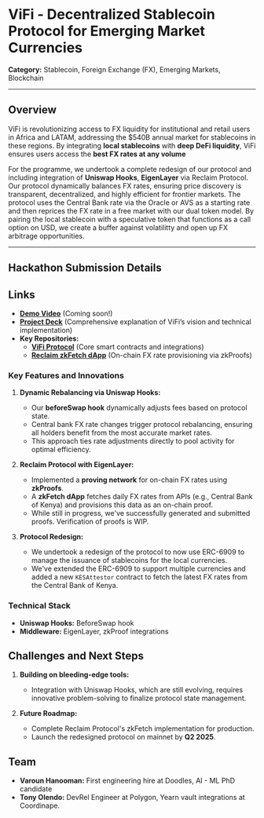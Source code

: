# ViFi - Decentralized Stablecoin Protocol for Emerging Market Currencies

**Category:** Stablecoin, Foreign Exchange (FX), Emerging Markets, Blockchain

---

## Overview

ViFi is revolutionizing access to FX liquidity for institutional and retail users in Africa and LATAM, addressing the $540B annual market for stablecoins in these regions. By integrating **local stablecoins** with **deep DeFi liquidity**, ViFi ensures users access the **best FX rates at any volume**

For the programme, we undertook a complete redesign of our protocol and including integration of **Uniswap Hooks**, **EigenLayer** via Reclaim Protocol. Our protocol dynamically balances FX rates, ensuring price discovery is transparent, decentralized, and highly efficient for frontier markets. The protocol uses the Central Bank rate via the Oracle or AVS as a starting rate and then reprices the FX rate in a free market with our dual token model. By pairing the local stablecoin with a speculative token that functions as a call option on USD, we create a buffer against volatilitty and open up FX arbitrage opportunities.

---

## Hackathon Submission Details

## Links

- **[Demo Video](#)** (Coming soon!)
- **[Project Deck](https://docsend.com/view/5zcc88yd4hmnri2y)** (Comprehensive explanation of ViFi’s vision and technical implementation)
- **Key Repositories:**
  - **[ViFi Protocol](https://github.com/Virtual-Finance-Vifi/vifi-capstone)** (Core smart contracts and integrations)
  - **[Reclaim zkFetch dApp](https://github.com/Virtual-Finance-Vifi/cbk-reader)** (On-chain FX rate provisioning via zkProofs)

### **Key Features and Innovations**

1. **Dynamic Rebalancing via Uniswap Hooks:**

   - Our **beforeSwap hook** dynamically adjusts fees based on protocol state.
   - Central bank FX rate changes trigger protocol rebalancing, ensuring all holders benefit from the most accurate market rates.
   - This approach ties rate adjustments directly to pool activity for optimal efficiency.

2. **Reclaim Protocol with EigenLayer:**

   - Implemented a **proving network** for on-chain FX rates using **zkProofs**.
   - A **zkFetch dApp** fetches daily FX rates from APIs (e.g., Central Bank of Kenya) and provisions this data as an on-chain proof.
   - While still in progress, we've successfully generated and submitted proofs. Verification of proofs is WIP.

3. **Protocol Redesign:**
   - We undertook a redesign of the protocol to now use ERC-6909 to manage the issuance of stablecoins for the local currencies.
   - We've extended the ERC-6909 to support multiple currencies and added a new `KESAttestor` contract to fetch the latest FX rates from the Central Bank of Kenya.

### **Technical Stack**

- **Uniswap Hooks:** BeforeSwap hook
- **Middleware:** EigenLayer, zkProof integrations

## Challenges and Next Steps

1. **Building on bleeding-edge tools:**

   - Integration with Uniswap Hooks, which are still evolving, requires innovative problem-solving to finalize protocol state management.

2. **Future Roadmap:**
   - Complete Reclaim Protocol's zkFetch implementation for production.
   - Launch the redesigned protocol on mainnet by **Q2 2025**.

## Team

- **Varoun Hanooman:** First engineering hire at Doodles, AI - ML PhD candidate
- **Tony Olendo:** DevRel Engineer at Polygon, Yearn vault integrations at Coordinape.
